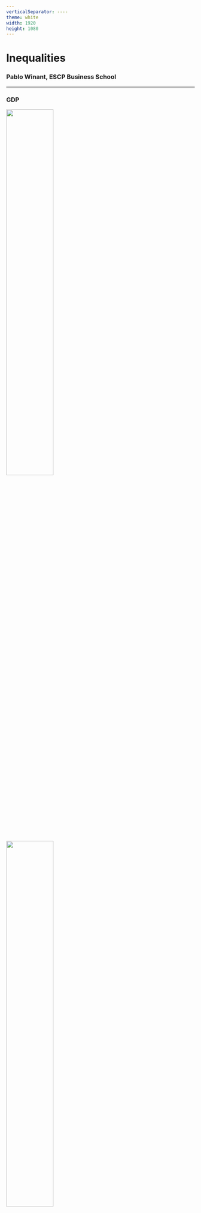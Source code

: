 ```yaml
---
verticalSeparator: ----
theme: white
width: 1920
height: 1080
---
```



# Inequalities

### Pablo Winant, ESCP Business School


<style>
.container{
    display: flex;
}
.col{
    flex: 1;
}
</style>

----


### GDP

<div class='r-stack'>

<img class="fragment current-visible" data-fragment-index="1" src="assets/inequalities_1.png" width="50%">
<img class="fragment current-visible" data-fragment-index="2" src="assets/inequalities_2.png" width="50%">

</div>

<div class='r-stack'>

<div class="fragment current-visible" data-fragment-index="1">

- GDP = *Total* Revenue
  - a proxy for well-being
- But GDP says nothing about distribution
- Though there is data about it...

</div>
<div class="fragment current-visible" data-fragment-index="2">

- Sort agents by revenue levels, in equal groups
- Those groups are called __quantiles__
- Take the average per quantile

</div>

</div>

----


## Income Inequality

<div class='r-stack'>

<img class="fragment current-visible" data-fragment-index="1" src="assets/income_inequality_1.png" width="45%">
<img class="fragment current-visible" data-fragment-index="2" src="assets/income_inequality_3.png" width="45%">
<img class="fragment current-visible" data-fragment-index="3" src="assets/gini.png" width="45%">
<img class="fragment current-visible" data-fragment-index="4" src="assets/income_inequality_comparison.png" width="45%">


</div>

<div class='r-stack'>

<div class="fragment current-visible" data-fragment-index="1">

Here is the result for France with 10 quantiles (deciles)
- After-tax revnenu for France in 2011:
  - lower decile (bbottom 10): 522 dollars/month in average
  - higher decile (top 10): 4226 dollars/month in average
- Ratio top 10 / bottom 10: 8
  - ratios between quantile neutralize average revenue allowing for international comparisons

</div>

<div class="fragment current-visible" data-fragment-index="2">

- *Lorenz Curve*
    - Cumulative Distribution, Normalized (sums to 1) of income

</div>

<div class="fragment current-visible" data-fragment-index="3">

- The Lorenz curve shows graphically the deviation of the destribution from an equal benchmark
- Gini Index: A/(A+B)
    - Gini=0: perfect equality
    - Gini=1: perfect inequality
- Remark: there is a formula for the Gini index, as a function of cumulative quantiles ($X_k$) and cumulative revenues ($Y_k$) $$G=1-\sum_{k=0}^{n-1}(X_{k+1}-X_k)(Y_{k+1}+Y_k)$$

</div>

<div class="fragment current-visible" data-fragment-index="4">

A first international comparison:
- France and UK have (today) similar levels of inequality
- United States:  a more unequal country
- China and Brasil: very unequal

</div>

</div>

----

More gini indices:

which do you think are the most unequal countries?

https://www.statista.com/statistics/264627/ranking-of-the-20-countries-with-the-biggest-inequality-in-income-distribution/



---

# The big picture

----

Quiz: do you think inequalities are rising?

----

## Source

<div class="container">

<div class="col">

- Where to find historical Data about inequality ?
- The best source: [World Inequality Database](https://wid.world/)
  - Thomas Piketty
  - Lucas Chancel
  - Emmanuel Saez
  - Gabriel Zucman
  - ...
- A team of *very* serious researchers behind [World Inequality Lab]()

</div>
<div class="col">

<img src="assets/tax_records.jpg">

</div>
</div>

----



![Global income inequality, 1820-2020](assets/chancel_piketty_1.png)



----

![](assets/chancel_piketty_2.png)

----

![](assets/chancel_piketty_3.png)

----

[REWRITE]Global inequality rose between 1820 and 1910, and stabilized at a high level since then
No difference between 1910 and now, except increase in middle 40%

level of inequality that we currently observe in the most unequal countries in the world, such as South Africa, Brazil, Mexico and the United Arab Emirates (see Chapter 1). In brief: in terms of inequality and concentration of resources and economic power, the world today is and has long been like a giant South Africa.

Over the long run inequality has decreased

----

![](assets/chancel_piketty_4.png)


- Between-country: assume everybody in the country has the same income
- Within-country: averages between countries, weighted by country sizes

For both series: same level in 1920 as in 2020

----

![](assets/inequality_map.png)

----

<div class='r-stack'>

  <img src="assets/global_distribution_1820.png" class="fragment current-visible">
  <img src="assets/global_distribution_1910.png" class="fragment current-visible">
  <img src="assets/global_distribution_1950.png" class="fragment current-visible">
  <img src="assets/global_distribution_1980.png" class="fragment current-visible">
  <img src="assets/global_distribution_2020.png" class="fragment current-visible">

</div>

Evolution of the between dimension

----

Shall we focus also on the super rich?

----

![](assets/chancel_piketty_6.png)

Income of the 1% and 0.1% top earners was highest in 1910 then decreased until all time low in the 60s and rose again, but not as high.

----

> Our new series reveal that, around the turn of the 21st century, the within- country component of global inequality has become greater than the between-country component.
> In contemporary capitalism, an individual’s income group (i.e. whether they belong to the bottom 50%, top 1%, etc. in their own country) now matters more than their nationality (where they live) in the determination of global inequality levels.

---

# Beyond Income

----

What kind of inequality do we care about?

----

## Measures

- income (net of taxes)
- income (gross)
- consumption
- wealth
- chance of being unemployed
- health
- life-expectancy
- well-being
- carbon emissions
- decision power
- beauty
- environmental exposition
- provision of public goods

----

Should we focus on income?

----



### Net vs Gross Inequalities

<img src="assets/gini_comparison_before_after_taxes.png" width="60%">

    
- Gini index for several countries before and after taxes in 2014
    -   <!-- .element: class="fragment" -->France and United states: same pretax inequality level: 0.51
    -   <!-- .element: class="fragment" -->In France, redistribution brings it to 0.29,0.39 aux US
    -   <!-- .element: class="fragment" -->European countries tend to redistribute more
    -   <!-- .element: class="fragment" -->some small european countries (Ireland, Portugal, Greece) have similar, very high levels of inequalities

----

![](assets/chancel_piketty_17.png)

----

### Consumption Inequality

![](assets/consumption_inequality.png)

From <u>Measuring and Comparing Consumption Inequality between France and the United States</u>, Aliocha Accardo, Sylvérie Herbert, Cristina Jude, Adrian Penalver

----

### Consumption Inequality

- Consumption Inequality is much lower than income inequality
-  <!-- .element: class="fragment" -->Two main reasons
   - <!-- .element: class="fragment" --> Consumption sharing within a household or a family
   -  <!-- .element: class="fragment" -->Consumption smoothing with borrowing or saving
      - to absorb temporary shocks
      - to smooth consumption over the life cycle

----

### Life-Cycle

![](assets/lifecycle.jpg)

----

### Wealth Inequality

![](assets/wealth_inequality.png)

----


### Wealth Inequality

![](assets/wealth_inequality_extreme.png)

----

### Wealth Inequality


<img src="assets/monopoly.webp" width=20%>

- What is the problem with Wealth Inequality?
  - it is very persistent
  - it is still an instrument of power (less so than in the past)
- Since richer individuals get access to higher returns on investment, by itself, wealth inequality tends to intensify
- Most economic models find that wealth is not automatically mean-reverting

----

## Inequality Dimensions

For a given welfare target, one gets different inequality measures.

- by changing the overall population. *Within*
  - country
  - region
  - peers, ...
- by comparing several subcategories. *Between*
  - countries
  - race
  - gender
  - age or generation?
  - education level

----

### Reference group

We have seen already how the reference group affects inequality measure

----

### Intra-population

-  <!-- .element: class="fragment" -->Racial gap
    - <!-- .element: class="fragment" -->in the US, whites earn 30% more than afro-americans who earn 20% more than hispanics
    - <!-- .element: class="fragment" -->not just about racism
      - different job types
      - differences in education
      - geographic segregation
      - ...
-  <!-- .element: class="fragment" -->Gender gap
    - EU: women receive in average 15\% less than men
    - They earn 10\% for equivalent work (European Commision).  
- In both cases, one must distinguish a pure measure of inequality from a measure of discrimination.

----

### Inter-Generational Inequality

-  <!-- .element: class="fragment" -->Age gap (France)
   -  baby-boomers saw their income rise during their life and enjoy rather high pensions
   -  new generations have lower life-income profiles and lower expected pensions
   -  even more problematic for wealth inequality: average age for retirement is 60 years

---




## Why do you care?

----

> What improves the circumstances of the greater part can never be regarded as an inconveniency to the whole. No society can surely be flourishing and happy, of which the far greater part of the members are poor and miserable.

<div class="fragment">
Adam Smith, <u>The Wealth Of Nations</u>, Book I Chapter VIII, p.96
</div>

----

<img src=assets/why_do_we_care.svg width=80%>


----

### Political Philosophy (1)

__Utilitarianism__: the state should maximize total utility of all citizens(Bentham, Stuart Mill)


- <!-- .element: class="fragment" -->marginal utility implies the need for some distribution (because rich citizens derive less utility from an additional consumption unit than the poors)
- <!-- .element: class="fragment" -->it does not imply perfect redistribution because
  - there is a cost to redistribution
  - too much equality can induce bad incentives which is detrimental to everybody

- <!-- .element: class="fragment" -->Moden version: Pareto weights $\omega_i$
    $$\max \sum_i \omega_i U(c_i)$$

----

### Political Philosophy (2)

- __Liberalism__: the state should choose fair policies as evaluated by an objective observer hidden behind a *veil of ignorance*


- <!-- .element: class="fragment" -->John Rawls proposes a mental experiment where one evaluates the rules of the society (including the economic system) from an original posiiton untainted by the ultimate place of the observer in the society
- <!-- .element: class="fragment" -->reducing inequalities could be seen as insurance against a bad draw
- <!-- .element: class="fragment" -->but what is the risk? when probabilities are unknown one talks about ambiguity, or radical uncertainty
- <!-- .element: class="fragment" -->it is not clear what is the aversion to this kind of risk
  - <!-- .element: class="fragment" -->Rawls/Knight: one maximizes utility in the worth case (<b>maximin creterion</b>)
- <!-- .element: class="fragment" -->more redistribution than in the <em>utilitarian</em> case
  - but not 100% equal either

----

### Political Philosophy (3)

__Libertarianism__: state should punish crimes, and  help secure voluntary contracts between willing individuals, but it should not redistribute income
- inequality is not relevant at a state's level
  - in the same way that granting the same grade to all students is not a valid objective
- it doesn't mean libertarians are not altruistic
- state must guarantee that the allocation procedure be legal
  - concretely: grant property rights

----

Among the three philosophies, what do you think is the better description of international relations between countries?

----

### Preferences

We have seen last week, how regular human beings can have "other-regarding" preferences
- cf the ultimatum game

A key concept here is the notion of "reference group"

There are different kinds of "other-regarding" preferences

----

### Reference group

----

### Other regarding preferences


----

### Other regarding preferences are not only about money?

<img src="assets/carbon_emissions.jpg" width=80%>

- Do you find it scandalous?
- What if big carbon emitters were paying for it?

----

## Classical Efficiency Argument

<div class="container">

<div class="col">

![Adam Smith and his parrot](assets/adam_smith_parrot.png)

</div>

<div class="col">

Adam Smith view (according to Debora Boucoyannis)
- individuals should be paid according to their marginal productivity
  - i.e. what they bring to the society
  - more productive individuals should be paid more to produce more
- but because marginal returns are decreasing no one will get very high salary
  - not even entrepreneurs because profits are decreasing

⇒ High inequality is a sign that markets are not functioning properly

</div>

</div>


----

> Of the tendencies that are harmful to sound economics, the most seductive, and in my opinion the most poisonous, is to focus on questions of distribution... The potential for improving the lives of poor people by finding different ways of distributing current production is nothing compared to the apparently limitless potential of increasing production.

Bob Lucas (2004)

----

## Inequality and Development


<div class="container">

<div class="col">

![](assets/Kuznets_curve.png)

</div>
<div class="col">

Kusnetz has studied the relationship between the level of development and inequality.

He asserted that countries develop in two phases:
- in developing economies: entrepreneurs accumulate wealth by hiring cheap workers migrating from the country-side to the cities
- in mature economies: salaries rise and growth in human capital becomes central to economic growth

</div>
</div>

----

## Inequality and Growth (1)

What if there was trade-off between growth and inequality:

- __trickle-down economics__:
  - transferring money to the riches benefits everyone because it is reinvested in the economy
  - popular with some conservative politicians
  - ...but not defended by any serious economist
- some growth economists (Paul Romer, Philippe Aghion) have studied how growth induces more inequality
  - through skill-biased technical changes
  - through the unequal of the rents from innovation

----

## Inequality and Growth (2)

Empirically, several studies have been carried out see whether there was a systematic relationship between growth of inequalities.

Empirical literature: effect of inequality on growth
- Deininger and Squire 1998, Barro 2000, Forbes 2000, ...:
inconclusive
- Banerjee and Duflo 2003: inverted U-shape

----

Response to Lucas

>It’s fairly common for conservative economists to try and shout down any discussion of income distribution by claiming that distribution is a trivial matter compared with the huge gains from economic growth. For example, Robert Lucas:
  > Of the tendencies that are harmful to sound economics, the most seductive, and in my opinion the most poisonous, is to focus on questions of distribution.

> The usual answer to this is to point out that we don’t actually know much about how to produce rapid economic growth — conservatives may think they know (low taxes and all that), but there is no evidence to back up their certainty. And on the other hand, we know how to make a big difference to income distribution, especially how to reduce extreme poverty. So why not work on what we know, as at least part of our economic strategy?

----

## Modern version: Mankiw's defense of the top 1%

<div class="container">

<div class="col">

- Greg Mankiw:
  - New Keynesian
  - conservative
  - author of the (very consensual) textbook "Principles of Economics"
    > Most economists today belong to the classical school of thought.
- Splash: [Defending the One Percent](https://www.aeaweb.org/articles?id=10.1257/jep.27.3.21) in Journal of Economic Perspectives, 2013
- [Krugman Response](https://archive.nytimes.com/krugman.blogs.nytimes.com/2013/06/22/greg-mankiw-and-the-gatsby-curve/)

</div>

<div class="col">

<div class="r-stack"

<img src="assets/mankiw.png" class="current-visible">
<img src="assets/mankiw_devil.png" class="current-visible">

</div>

</div>

----




## Ideas: 

read piketty's column

why is inequality a big problem when facing big challenges?

---

## Main challenges


----

---

References:

- Piketty and Chancel, <u>Global inequality 1820-2020: The Persistence and Mutation of Extreme Inequality</u>, Journal of the European Economic Association, 2021
- [World Inequality report, Chapter 2](https://wir2022.wid.world/chapter-2/).